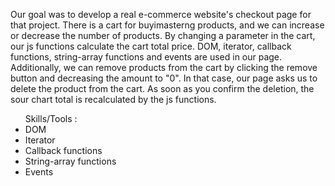 <p> Our goal was to develop a real e-commerce website's checkout page for that project.
There is a cart for buyimasterng products, and we can increase or decrease the number of products. By
changing a parameter in the cart, our js functions calculate the cart total price. DOM, iterator, callback
functions, string-array functions and events are used in our page. Additionally, we can remove products
from the cart by clicking the remove button and decreasing the amount to "0". In that case, our page
asks us to delete the product from the cart. As soon as you confirm the deletion, the sour chart total is
recalculated by the js functions.   </p>
<ul>Skills/Tools :
  <li>DOM </li> 
  <li> Iterator </li>
  <li> Callback functions </li> 
  <li> String-array functions </li>
  <li> Events </li>

</ul>
